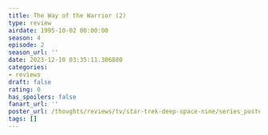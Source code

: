 ```yaml
---
title: The Way of the Warrior (2)
type: review
airdate: 1995-10-02 00:00:00
season: 4
episode: 2
season_url: ''
date: 2023-12-10 03:35:11.306880
categories:
- reviews
draft: false
rating: 0
has_spoilers: false
fanart_url: ''
poster_url: /thoughts/reviews/tv/star-trek-deep-space-nine/series_poster.jpg
tags: []
---
```


